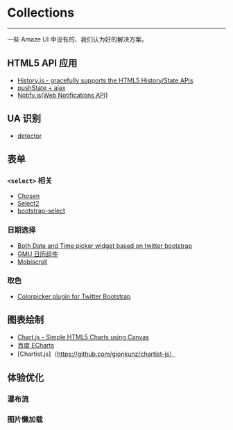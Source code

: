 # Collections
---

一些 Amaze UI 中没有的、我们认为好的解决方案。

## HTML5 API 应用

- [History.js - gracefully supports the HTML5 History/State APIs](https://github.com/browserstate/history.js)
- [pushState + ajax](https://github.com/defunkt/jquery-pjax)
- [Notify.js(Web Notifications API)](https://github.com/alexgibson/notify.js)

## UA 识别

- [detector](https://github.com/hotoo/detector)

## 表单

### `<select>` 相关

- [Chosen](https://github.com/harvesthq/chosen)
- [Select2](https://github.com/ivaynberg/select2)
- [bootstrap-select](https://github.com/silviomoreto/bootstrap-select)

### 日期选择

- [Both Date and Time picker widget based on twitter bootstrap](https://github.com/smalot/bootstrap-datetimepicker)
- [GMU 日历组件](http://gmu.baidu.com/demo/widget/calendar/calendar.html)
- [Mobiscroll](https://github.com/acidb/mobiscroll)

### 取色

- [Colorpicker plugin for Twitter Bootstrap](https://github.com/mjolnic/bootstrap-colorpicker)

## 图表绘制

- [Chart.js - Simple HTML5 Charts using Canvas](https://github.com/nnnick/Chart.js)
- [百度 ECharts](https://github.com/ecomfe/echarts)
- [Chartist.js]（https://github.com/gionkunz/chartist-js）

## 体验优化

### 瀑布流

### 图片懒加载
